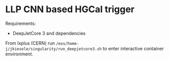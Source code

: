 
LLP CNN based HGCal trigger
================

Requirements:
  * DeepJetCore 3 and dependencies
  
From lxplus (CERN) run
``/eos/home-j/jkiesele/singularity/run_deepjetcore3.sh`` 
to enter interactive container environment.